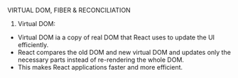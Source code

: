 VIRTUAL DOM, FIBER & RECONCILIATION

1. Virtual DOM:

- Virtual DOM ia a copy of real DOM that React uses to update the UI efficiently.
- React compares the old DOM and new virtual DOM and updates only the necessary parts instead of re-rendering the whole DOM.
- This makes React applications faster and more efficient.